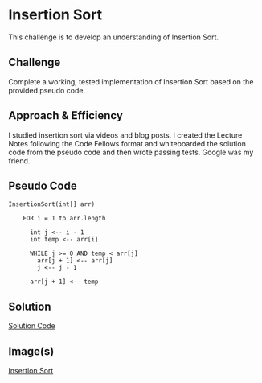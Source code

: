 # Insertion Sort
This challenge is to develop an understanding of Insertion Sort.

## Challenge
Complete a working, tested implementation of Insertion Sort based on the provided pseudo code. 

## Approach & Efficiency
I studied insertion sort via videos and blog posts. I created the Lecture Notes following the Code Fellows format and whiteboarded the solution code from the pseudo code and then wrote passing tests. Google was my friend.

## Pseudo Code
```  
InsertionSort(int[] arr)
  
    FOR i = 1 to arr.length
    
      int j <-- i - 1
      int temp <-- arr[i]
      
      WHILE j >= 0 AND temp < arr[j]
        arr[j + 1] <-- arr[j]
        j <-- j - 1
        
      arr[j + 1] <-- temp
```
## Solution
[Solution Code](https://github.com/ChloieP/data-structures-and-algorithms/blob/master/code-challenges/401/insertionSort/insertionSort.js)

## Image(s)

[Insertion Sort](./assets/insertionSortVisual.jpg)
